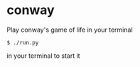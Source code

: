 # conway
Play conway's game of life in your terminal

```
$ ./run.py
```
in your terminal to start it
